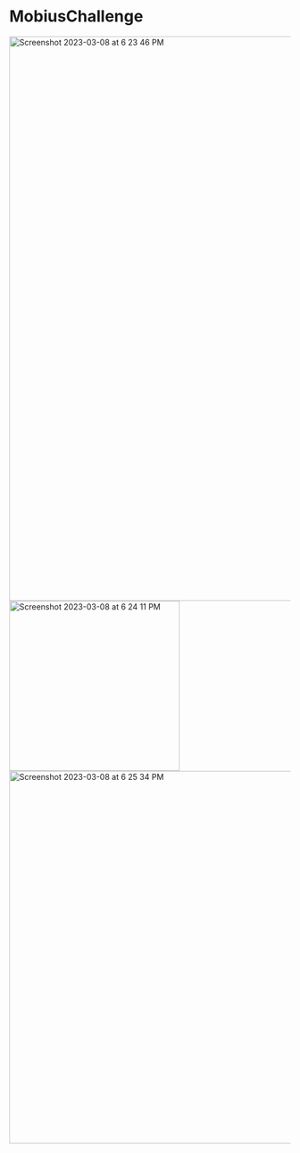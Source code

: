# MobiusChallenge

<img width="1012" alt="Screenshot 2023-03-08 at 6 23 46 PM" src="https://user-images.githubusercontent.com/44370790/223875388-22c6d975-0c5c-4cd5-812f-f44df6321a8c.png">

<img width="305" alt="Screenshot 2023-03-08 at 6 24 11 PM" src="https://user-images.githubusercontent.com/44370790/223875470-7f8ebc02-b10f-49de-9eac-49a6d8844739.png">

<img width="668" alt="Screenshot 2023-03-08 at 6 25 34 PM" src="https://user-images.githubusercontent.com/44370790/223875665-7c1da4de-51ef-42a0-a681-f8f32077aca6.png">
